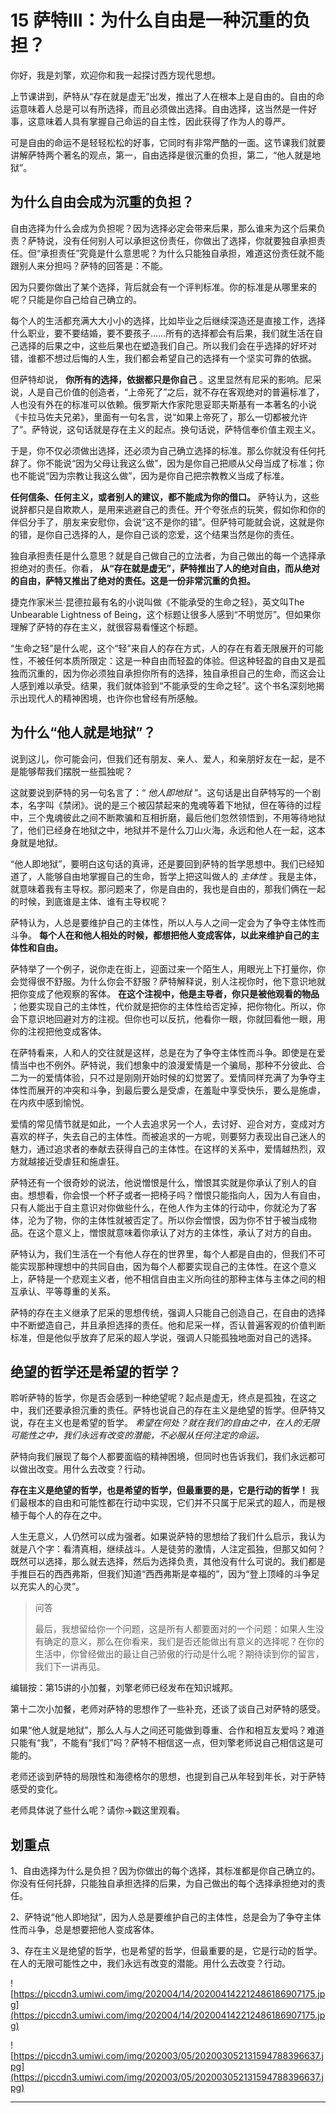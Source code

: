 # 15 萨特III：为什么自由是一种沉重的负担？

你好，我是刘擎，欢迎你和我一起探讨西方现代思想。

上节课讲到，萨特从“存在就是虚无”出发，推出了人在根本上是自由的。自由的命运意味着人总是可以有所选择，而且必须做出选择。自由选择，这当然是一件好事，这意味着人具有掌握自己命运的自主性，因此获得了作为人的尊严。

可是自由的命运不是轻轻松松的好事，它同时有非常严酷的一面。这节课我们就要讲解萨特两个著名的观点，第一，自由选择是很沉重的负担，第二，“他人就是地狱”。

## 为什么自由会成为沉重的负担？

自由选择为什么会成为负担呢？因为选择必定会带来后果，那么谁来为这个后果负责？萨特说，没有任何别人可以承担这份责任，你做出了选择，你就要独自承担责任。但“承担责任”究竟是什么意思呢？为什么只能独自承担，难道这份责任就不能跟别人来分担吗？萨特的回答是：不能。

因为只要你做出了某个选择，背后就会有一个评判标准。你的标准是从哪里来的呢？只能是你自己给自己确立的。

每个人的生活都充满大大小小的选择，比如毕业之后继续深造还是直接工作，选择什么职业，要不要结婚，要不要孩子……所有的选择都会有后果，我们就生活在自己选择的后果之中，这些后果也在塑造我们自己。所以我们会在乎选择的好坏对错，谁都不想过后悔的人生，我们都会希望自己的选择有一个坚实可靠的依据。

但萨特却说， **你所有的选择，依据都只是你自己** 。这里显然有尼采的影响。尼采说，人是自己价值的创造者，“上帝死了”之后，就不存在客观绝对的普遍标准了，人也没有外在的标准可以依赖。俄罗斯大作家陀思妥耶夫斯基有一本著名的小说《卡拉马佐夫兄弟》，里面有一句名言，说“如果上帝死了，那么一切都被允许了”。萨特说，这句话就是存在主义的起点。换句话说，萨特信奉价值主观主义。

于是，你不仅必须做出选择，还必须为自己确立选择的标准。那么你就没有任何托辞了。你不能说“因为父母让我这么做”，因为是你自己把顺从父母当成了标准；你也不能说“因为宗教让我这么做”，因为是你自己把宗教教义当成了标准。

 **任何信条、任何主义，或者别人的建议，都不能成为你的借口。** 萨特认为，这些说辞都只是自欺欺人，是用来逃避自己的责任。开个夸张点的玩笑，假如你和你的伴侣分手了，朋友来安慰你，会说“这不是你的错”。但萨特可能就会说，这就是你的错，是你自己选择的人，是你自己谈的恋爱，这个结果当然是你的责任。

独自承担责任是什么意思？就是自己做自己的立法者，为自己做出的每一个选择承担绝对的责任。你看， **从“存在就是虚无”，萨特推出了人的绝对自由，而从绝对的自由，萨特又推出了绝对的责任。这是一份非常沉重的负担。**

捷克作家米兰·昆德拉最有名的小说叫做《不能承受的生命之轻》，英文叫The Unbearable Lightness of Being，这个标题让很多人感到“不明觉厉”。但如果你理解了萨特的存在主义，就很容易看懂这个标题。

“生命之轻”是什么呢，这个“轻”来自人的存在方式，人的存在有着无限展开的可能性，不被任何本质所限定：这是一种自由而轻盈的体验。但这种轻盈的自由又是孤独而沉重的，因为你必须独自承担你所有的选择，独自承担自己的生命，而这会让人感到难以承受。结果，我们就体验到“不能承受的生命之轻”。这个书名深刻地揭示出现代人的精神困境，也许你也曾经有所感触。

## 为什么“他人就是地狱”？

说到这儿，你可能会问，但我们还有朋友、亲人、爱人，和亲朋好友在一起，是不是能够帮我们摆脱一些孤独呢？

这就要说到萨特的另一句名言了：“ *他人即地狱* ”。这句话是出自萨特写的一个剧本，名字叫《禁闭》。说的是三个被囚禁起来的鬼魂等着下地狱，但在等待的过程中，三个鬼魂彼此之间不断欺骗和互相折磨，最后他们忽然领悟到，不用等待地狱了，他们已经身在地狱之中，地狱并不是什么刀山火海，永远和他人在一起，这本身就是地狱。

“他人即地狱”，要明白这句话的真谛，还是要回到萨特的哲学思想中。我们已经知道了，人能够自由地掌握自己的生命，哲学上把这叫做人的 *主体性* 。我是主体，就意味着我有主导权。那问题来了，你是自由的，我也是自由的，那我们俩在一起的时候，到底谁是主体、谁有主导权呢？

萨特认为，人总是要维护自己的主体性，所以人与人之间一定会为了争夺主体性而斗争。 **每个人在和他人相处的时候，都想把他人变成客体，以此来维护自己的主体性和自由。**

萨特举了一个例子，说你走在街上，迎面过来一个陌生人，用眼光上下打量你，你会觉得很不舒服。为什么你会不舒服？萨特解释说，别人注视你时，他下意识地就把你变成了他观察的客体。 **在这个注视中，他是主导者，你只是被他观看的物品** ；他要实现自己的主体性，代价就是把你的主体性给否定掉，把你物化。所以，你会下意识地回避对方的注视。但你也可以反抗，他看你一眼，你就回看他一眼，用你的注视把他变成客体。

在萨特看来，人和人的交往就是这样，总是在为了争夺主体性而斗争。即使是在爱情当中也不例外。萨特说，我们想象中的浪漫爱情是一个骗局，那种不分彼此、合二为一的爱情体验，只不过是刚刚开始时候的幻觉罢了。爱情同样充满了为争夺主体性而展开的冲突和斗争，到最后要么是受虐，在羞耻中享受快乐，要么是施虐，在内疚中感到愉悦。

爱情的常见情节就是如此，一个人去追求另一个人，去讨好、迎合对方，变成对方喜欢的样子，失去自己的主体性。而被追求的一方呢，则要努力表现出自己迷人的魅力，通过追求者的奉献去获得自己的主体性。在这样的关系中，爱情越热烈，双方就越接近受虐狂和施虐狂。

萨特还有一个很奇妙的说法，他说憎恨是什么，憎恨其实就是你承认了别人的自由。想想看，你会恨一个杯子或者一把椅子吗？憎恨只能指向人，因为人有自由，只有人能出于自主意识对你做些什么，在他人作为主体的行动中，你就沦为了客体，沦为了物，你的主体性就被否定了。所以你会憎恨，因为你不甘于被当成物品。在这个意义上，憎恨就意味着你承认了对方的主体性，承认了对方的自由。

萨特认为，我们生活在一个有他人存在的世界里，每个人都是自由的，但我们不可能实现那种理想中的共同自由，因为每个人都要实现自己的主体性。在这个意义上，萨特是一个悲观主义者，他不相信自由主义所向往的那种主体与主体之间的相互承认、平等尊重的关系。

萨特的存在主义继承了尼采的思想传统，强调人只能自己创造自己，在自由的选择中不断塑造自己，并且承担选择的责任。他和尼采一样，否认普遍客观的价值判断标准，但是他似乎放弃了尼采的超人学说，强调人只能孤独地面对自己的选择。

## 绝望的哲学还是希望的哲学？

聆听萨特的哲学，你是否会感到一种绝望呢？起点是虚无，终点是孤独，在这之中，我们还要承担沉重的责任。萨特也说自己的存在主义是绝望的哲学。但萨特又说，存在主义也是希望的哲学。 *希望在何处？就在我们的自由之中，在人的无限可能性之中，我们永远有改变的潜能，不必服从任何注定的命运。*

萨特向我们展现了每个人都要面临的精神困境，但同时也告诉我们，我们永远都可以做出改变。用什么去改变？行动。

 **存在主义是绝望的哲学，也是希望的哲学，但最重要的是，它是行动的哲学！** 我们最根本的自由和可能性都在行动中实现，它们并不只属于尼采式的超人，而是根植于每个人的存在之中。

人生无意义，人仍然可以成为强者。如果说萨特的思想给了我们什么启示，我认为就是八个字：看清真相，继续战斗。人是徒劳的激情，人注定孤独，但那又如何？既然可以选择，那么就去选择，然后为选择负责，其他没有什么可说的。我们都是手推巨石的西西弗斯，但我们知道“西西弗斯是幸福的”，因为“登上顶峰的斗争足以充实人的心灵”。

> 问答
> 
> 最后，我想留给你一个问题，这是所有人都要面对的一个问题：如果人生没有确定的意义，那么在你看来，我们是否还能做出有意义的选择呢？在你的生活中，你曾经做出的最让自己骄傲的行动是什么呢？期待读到你的留言，我们下一讲再见。

编辑按：第15讲的小加餐，刘擎老师已经发布在知识城邦。

第十二次小加餐，老师对萨特的思想作了一些补充，还谈了谈自己对萨特的感受。

如果“他人就是地狱”，那么人与人之间还可能做到尊重、合作和相互友爱吗？难道只能有“我”，不能有“我们”吗？萨特不相信这一点，但刘擎老师说自己相信这是可能的。

老师还谈到萨特的局限性和海德格尔的思想，也提到自己从年轻到年长，对于萨特感受的变化。

老师具体说了些什么呢？请你→戳这里观看。

## 划重点

1、自由选择为什么是负担？因为你做出的每个选择，其标准都是你自己确立的。你没有任何托辞，只能独自承担选择的后果，为自己做出的每个选择承担绝对的责任。

2、萨特说“他人即地狱”，因为人总是要维护自己的主体性，总是会为了争夺主体性而斗争，总是想要把他人变成客体。

3、存在主义是绝望的哲学，也是希望的哲学，但最重要的是，它是行动的哲学。在人的无限可能性之中，我们永远有改变的潜能。用什么去改变？行动。

![https://piccdn3.umiwi.com/img/202004/14/202004142212486186907175.jpg](https://piccdn3.umiwi.com/img/202004/14/202004142212486186907175.jpg)

![https://piccdn3.umiwi.com/img/202003/05/202003052131594788396637.jpg](https://piccdn3.umiwi.com/img/202003/05/202003052131594788396637.jpg)

---
